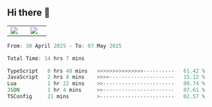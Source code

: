 ## Hi there 👋

<p align="center">
  <table align="center">
  <tr border="none">
  <td width="35%" align="center">
    <img  align="center"  src="http://github-profile-summary-cards.vercel.app/api/cards/stats?username=ricepunk&theme=github_dark" />
  </td>
    
  <td width="65%" align="center">
    <img  align="center"  src="http://github-profile-summary-cards.vercel.app/api/cards/profile-details?username=ricepunk&theme=github_dark" />
  </td>
  </tr>
  </table>
</p>

<!--START_SECTION:waka-->

```typescript
From: 30 April 2025 - To: 07 May 2025

Total Time: 14 hrs 7 mins

TypeScript   8 hrs 40 mins   >>>>>>>>>>>>>>>----------   61.42 %
JavaScript   2 hrs 8 mins    >>>>---------------------   15.12 %
Lua          1 hr 22 mins    >>-----------------------   09.74 %
JSON         1 hr 4 mins     >>-----------------------   07.61 %
TSConfig     21 mins         >------------------------   02.57 %
```

<!--END_SECTION:waka-->
